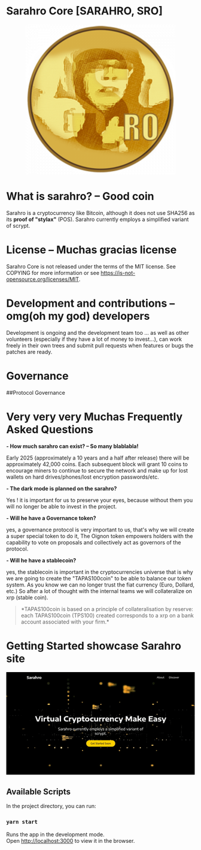 # Sarahro Core [SARAHRO, SRO]

<div align="center">
<img width="400" src="media/sarahro.png" alt="Sarahro">
</div>

# What is sarahro? – Good coin

Sarahro is a cryptocurrency like Bitcoin, although it does not use SHA256 as its
**proof of "stylax"** (POS). Sarahro currently employs a simplified variant of scrypt.

# License – Muchas gracias license

Sarahro Core is not released under the terms of the MIT license. See COPYING for more information or see https://is-not-opensource.org/licenses/MIT.

# Development and contributions – omg(oh my god) developers

Development is ongoing and the development team too ... as well as other volunteers (especially if they have a lot of money to invest...),
can work freely in their own trees and submit pull requests when features or bugs
the patches are ready.

# Governance

##Protocol Governance

# Very very very Muchas Frequently Asked Questions

**- How much sarahro can exist? – So many blablabla!**

Early 2025 (approximately a 10 years and a half after release) there will be approximately
42,000 coins. Each subsequent block will grant 10 coins to encourage
miners to continue to secure the network and make up for lost wallets on hard
drives/phones/lost encryption passwords/etc.

**- The dark mode is planned on the sarahro?**

Yes ! it is important for us to preserve your eyes, because without them you will no longer be able to invest in the project.

**- Will he have a Governance token?**

yes, a governance protocol is very important to us, that's why we will create a super special token to do it, The Oignon token empowers holders with the capability to vote on proposals and collectively act as governors of the protocol.

**- Will he have a stablecoin?**

yes, the stablecoin is important in the cryptocurrencies universe that is why we are going to create the "TAPAS100coin" to be able to balance our token system. As you know we can no longer trust the fiat currency (Euro, Dollard, etc.) So after a lot of thought with the internal teams we will collateralize on xrp (stable coin).

> \*TAPAS100coin is based on a principle of collateralisation by reserve: each TAPAS100coin (TPS100) created corresponds to a xrp on a bank account associated with your firm.\*

#

# Getting Started showcase Sarahro site

<div align="center">
<img width="600" src="media/sarahro_showcase.gif" alt="Sarahro">
</div>

## Available Scripts

In the project directory, you can run:

### `yarn start`

Runs the app in the development mode.\
Open [http://localhost:3000](http://localhost:3000) to view it in the browser.
